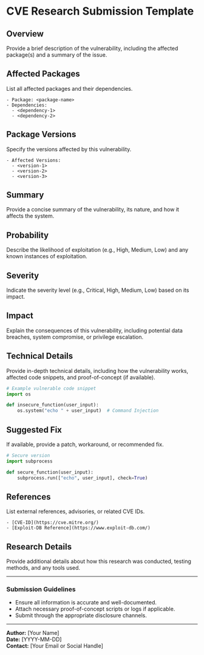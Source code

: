 # CVE Research Submission Template

## Overview
Provide a brief description of the vulnerability, including the affected package(s) and a summary of the issue.

## Affected Packages
List all affected packages and their dependencies.

```
- Package: <package-name>
- Dependencies:
  - <dependency-1>
  - <dependency-2>
```

## Package Versions
Specify the versions affected by this vulnerability.

```
- Affected Versions:
  - <version-1>
  - <version-2>
  - <version-3>
```

## Summary
Provide a concise summary of the vulnerability, its nature, and how it affects the system.

## Probability
Describe the likelihood of exploitation (e.g., High, Medium, Low) and any known instances of exploitation.

## Severity
Indicate the severity level (e.g., Critical, High, Medium, Low) based on its impact.

## Impact
Explain the consequences of this vulnerability, including potential data breaches, system compromise, or privilege escalation.

## Technical Details
Provide in-depth technical details, including how the vulnerability works, affected code snippets, and proof-of-concept (if available).

```python
# Example vulnerable code snippet
import os

def insecure_function(user_input):
    os.system("echo " + user_input)  # Command Injection
```

## Suggested Fix
If available, provide a patch, workaround, or recommended fix.

```python
# Secure version
import subprocess

def secure_function(user_input):
    subprocess.run(["echo", user_input], check=True)
```

## References
List external references, advisories, or related CVE IDs.

```
- [CVE-ID](https://cve.mitre.org/)
- [Exploit-DB Reference](https://www.exploit-db.com/)
```

## Research Details
Provide additional details about how this research was conducted, testing methods, and any tools used.

---

### Submission Guidelines
- Ensure all information is accurate and well-documented.
- Attach necessary proof-of-concept scripts or logs if applicable.
- Submit through the appropriate disclosure channels.

---

**Author:** [Your Name]  
**Date:** [YYYY-MM-DD]  
**Contact:** [Your Email or Social Handle]

